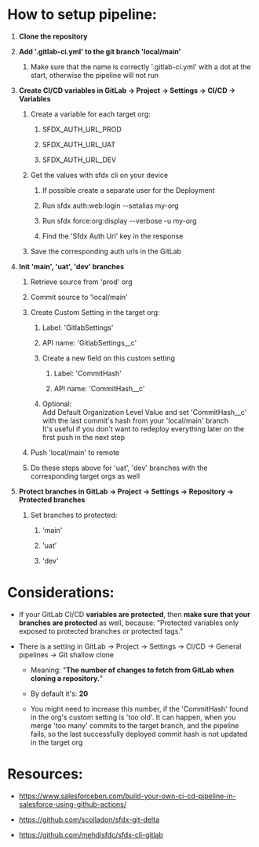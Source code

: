How to setup pipeline:
======================

1.  **Clone the repository**

2.  **Add '.gitlab-ci.yml' to the git branch 'local/main'**

    1.  Make sure that the name is correctly '.gitlab-ci.yml' with a dot at the start, otherwise the pipeline will not run

3.  **Create CI/CD variables in GitLab → Project → Settings → CI/CD → Variables**

    1.  Create a variable for each target org:

        1.  SFDX_AUTH_URL_PROD

        2.  SFDX_AUTH_URL_UAT

        3.  SFDX_AUTH_URL_DEV

    2.  Get the values with sfdx cli on your device

        1.  If possible create a separate user for the Deployment

        2.  Run sfdx auth:web:login --setalias my-org

        3.  Run sfdx force:org:display --verbose -u my-org

        4.  Find the 'Sfdx Auth Url' key in the response

    3.  Save the corresponding auth urls in the GitLab

4.  **Init 'main', 'uat', 'dev' branches**

    1.  Retrieve source from 'prod' org

    2.  Commit source to 'local/main'

    3.  Create Custom Setting in the target org:

        1.  Label: 'GitlabSettings'

        2.  API name: 'GitlabSettings__c'

        3.  Create a new field on this custom setting

            1.  Label: 'CommitHash'

            2.  API name: 'CommitHash__c'

        4.  Optional:\
            Add Default Organization Level Value and set 'CommitHash__c' with the last commit's hash from your 'local/main' branch\
            It's useful if you don't want to redeploy everything later on the first push in the next step

    4.  Push 'local/main' to remote

    5.  Do these steps above for 'uat', 'dev' branches with the corresponding target orgs as well

5.  **Protect branches in GitLab → Project → Settings → Repository → Protected branches**

    1.  Set branches to protected:

        1.  'main'

        2.  'uat'

        3.  'dev'

Considerations:
===============

-   If your GitLab CI/CD **variables are protected**, then **make sure that your branches are protected**  as well, because: "Protected variables only exposed to protected branches or protected tags."

-   There is a setting in GitLab → Project → Settings → CI/CD → General pipelines → Git shallow clone

    -   Meaning: "**The number of changes to fetch from GitLab when cloning a repository.**"

    -   By default it's: **20**

    -   You might need to increase this number, if the 'CommitHash' found in the org's custom setting is 'too old'. It can happen, when you merge 'too many' commits to the target branch, and the pipeline fails, so the last successfully deployed commit hash is not updated in the target org

Resources:
==========

-   <https://www.salesforceben.com/build-your-own-ci-cd-pipeline-in-salesforce-using-github-actions/>

-   <https://github.com/scolladon/sfdx-git-delta>

-   <https://github.com/mehdisfdc/sfdx-cli-gitlab>
